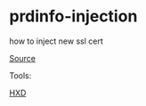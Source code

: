 # prdinfo-injection
how to inject new ssl cert


[Source](https://switchbrew.org/wiki/Calibration)

Tools:

[HXD](https://mh-nexus.de/en/hxd/)
